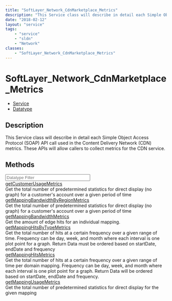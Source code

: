 ```yaml
---
title: "SoftLayer_Network_CdnMarketplace_Metrics"
description: "This Service class will describe in detail each Simple Object Access Protocol (SOAP) API call used in the Content Delive... "
date: "2018-02-12"
layout: "service"
tags:
    - "service"
    - "sldn"
    - "Network"
classes:
    - "SoftLayer_Network_CdnMarketplace_Metrics"
---
```

# SoftLayer_Network_CdnMarketplace_Metrics
<div id='service-datatype'>
    <ul id='sldn-reference-tabs'>
    <li id='service'> <a href='/reference/services/SoftLayer_Network_CdnMarketplace_Metrics' >Service</a></li>    <li id='datatype'> <a href='/reference/datatypes/SoftLayer_Network_CdnMarketplace_Metrics' >Datatype</a></li>
    </ul>
</div>

## Description
This Service class will describe in detail each Simple Object Access Protocol (SOAP) API call used in the Content Delivery Network (CDN) metrics. These APIs will allow callers to collect metrics for the CDN service. 



        
<div id="properties" class="content">
    <h2>Methods</h2>
    <div class="view-filters">
        <div class="clearfix">
            <div class="search-input-box">
                <input placeholder="Datatype Filter" onkeyup="titleSearch(inputId='edit-combine', divId='method-div', elementClass='method-row')" 
                    type="text" id="edit-combine" value="" size="30" maxlength="128" class="form-text">
            </div>
        </div>
    </div>
    <div id="method-div">
            <div class="method-row">
                        <span class='view-field-title'><a href='/reference/services/SoftLayer_Network_CdnMarketplace_Metrics/getCustomerUsageMetrics'> getCustomerUsageMetrics</a> </span>
            <div class='views-field-body'>Get the total number of predetermined statistics for direct display (no graph) for a customer's account over a given period of time </div>
        </div>
            <div class="method-row">
                        <span class='view-field-title'><a href='/reference/services/SoftLayer_Network_CdnMarketplace_Metrics/getMappingBandwidthByRegionMetrics'> getMappingBandwidthByRegionMetrics</a> </span>
            <div class='views-field-body'>Get the total number of predetermined statistics for direct display (no graph) for a customer's account over a given period of time </div>
        </div>
            <div class="method-row">
                        <span class='view-field-title'><a href='/reference/services/SoftLayer_Network_CdnMarketplace_Metrics/getMappingBandwidthMetrics'> getMappingBandwidthMetrics</a> </span>
            <div class='views-field-body'>Get the amount of edge hits for an individual mapping. </div>
        </div>
            <div class="method-row">
                        <span class='view-field-title'><a href='/reference/services/SoftLayer_Network_CdnMarketplace_Metrics/getMappingHitsByTypeMetrics'> getMappingHitsByTypeMetrics</a> </span>
            <div class='views-field-body'>Get the total number of hits at a certain frequency over a given range of time. Frequency can be day, week, and month where each interval is one plot point for a graph. Return Data must be ordered based on startDate, endDate and frequency </div>
        </div>
            <div class="method-row">
                        <span class='view-field-title'><a href='/reference/services/SoftLayer_Network_CdnMarketplace_Metrics/getMappingHitsMetrics'> getMappingHitsMetrics</a> </span>
            <div class='views-field-body'>Get the total number of hits at a certain frequency over a given range of time per domain mapping. Frequency can be day, week, and month where each interval is one plot point for a graph. Return Data will be ordered based on startDate, endDate and frequency. </div>
        </div>
            <div class="method-row">
                        <span class='view-field-title'><a href='/reference/services/SoftLayer_Network_CdnMarketplace_Metrics/getMappingUsageMetrics'> getMappingUsageMetrics</a> </span>
            <div class='views-field-body'>Get the total number of predetermined statistics for direct display for the given mapping </div>
        </div>
        </div>
</div>

